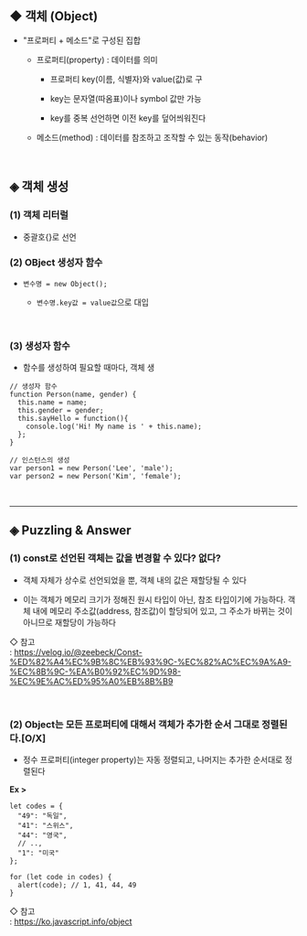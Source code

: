 ## ◆ 객체 (Object)
* "프로퍼티 + 메소드"로 구성된 집합

   * 프로퍼티(property) : 데이터를 의미

      * 프로퍼티 key(이름, 식별자)와 value(값)로 구

      * key는 문자열(따옴표)이나 symbol 값만 가능

      * key를 중복 선언하면 이전 key를 덮어씌워진다

   * 메소드(method) : 데이터를 참조하고 조작할 수 있는 동작(behavior)
<br>

## ◈ 객체 생성
### (1) 객체 리터럴
* 중괄호{}로 선언

### (2) OBject 생성자 함수
* ```변수명 = new Object();```

   * ```변수명.key값 = value값```으로 대입
<br>

### (3) 생성자 함수
* 함수를 생성하여 필요할 때마다, 객체 생
```
// 생성자 함수
function Person(name, gender) {
  this.name = name;
  this.gender = gender;
  this.sayHello = function(){
    console.log('Hi! My name is ' + this.name);
  };
}

// 인스턴스의 생성
var person1 = new Person('Lee', 'male');
var person2 = new Person('Kim', 'female');
```
<br>
<hr>

## ◈ Puzzling & Answer
### (1) const로 선언된 객체는 값을 변경할 수 있다? 없다?
* 객체 자체가 상수로 선언되었을 뿐, 객체 내의 값은 재할당될 수 있다

* 이는 객체가 메모리 크기가 정해진 원시 타입이 아닌, 참조 타입이기에 가능하다. 객체 내에 메모리 주소값(address, 참조값)이 할당되어 있고, 그 주소가 바뀌는 것이 아니므로 재할당이 가능하다

◇ 참고   
: https://velog.io/@zeebeck/Const-%ED%82%A4%EC%9B%8C%EB%93%9C-%EC%82%AC%EC%9A%A9-%EC%8B%9C-%EA%B0%92%EC%9D%98-%EC%9E%AC%ED%95%A0%EB%8B%B9

<br>

### (2) Object는 모든 프로퍼티에 대해서 객체가 추가한 순서 그대로 정렬된다.[O/X]
* 정수 프로퍼티(integer property)는 자동 정렬되고, 나머지는 추가한 순서대로 정렬된다

__Ex >__
```
let codes = {
  "49": "독일",
  "41": "스위스",
  "44": "영국",
  // ..,
  "1": "미국"
};

for (let code in codes) {
  alert(code); // 1, 41, 44, 49
}
```

◇ 참고   
: https://ko.javascript.info/object
